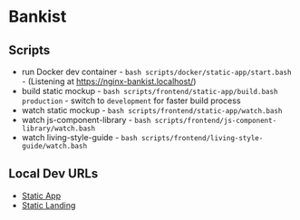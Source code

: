 # Bankist

## Scripts

- run Docker dev container - `bash scripts/docker/static-app/start.bash` - (Listening at https://nginx-bankist.localhost/)
- build static mockup - `bash scripts/frontend/static-app/build.bash production` - switch to `development` for faster build process
- watch static mockup - `bash scripts/frontend/static-app/watch.bash`
- watch js-component-library - `bash scripts/frontend/js-component-library/watch.bash`
- watch living-style-guide - `bash scripts/frontend/living-style-guide/watch.bash`

## Local Dev URLs

- [Static App](https://nginx-app-bankist.localhost/)
- [Static Landing](https://nginx-landing-bankist.localhost/)
